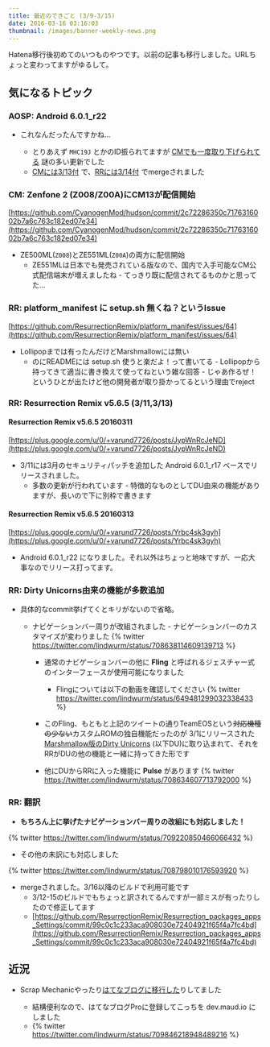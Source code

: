 ```yaml
---
title: 最近のできごと (3/9-3/15)
date: 2016-03-16 03:16:03
thumbnail: /images/banner-weekly-news.png
---
```


Hatena移行後初めてのいつものやつです。以前の記事も移行しました。URLちょっと変わってますがゆるして。

<!--more-->

## 気になるトピック

### AOSP: Android 6.0.1_r22

- これなんだったんですかね…

    - とりあえず `MHC19J` とかのID振られてますが [CMでも一度取り下げられてる](http://review.cyanogenmod.org/#/c/135460/) 謎の多い更新でした
    - [CMには3/13付](http://review.cyanogenmod.org/#/c/136109/) で、[RRには3/14付](https://github.com/ResurrectionRemix/platform_manifest/commit/07b8a9d7b009b9ffe07b14426d0acae745eaa6a2) でmergeされました

### CM: Zenfone 2 (Z008/Z00A)にCM13が配信開始

[https://github.com/CyanogenMod/hudson/commit/2c72286350c7176316002b7a6c763c182ed07e34](https://github.com/CyanogenMod/hudson/commit/2c72286350c7176316002b7a6c763c182ed07e34)

- ZE500ML(`Z008`)とZE551ML(`Z00A`)の両方に配信開始
    - ZE551MLは日本でも発売されている版なので、国内で入手可能なCM公式配信端末が増えましたね
            - てっきり既に配信されてるものかと思ってた…

### RR: platform_manifest に setup.sh 無くね？というIssue

[https://github.com/ResurrectionRemix/platform_manifest/issues/64](https://github.com/ResurrectionRemix/platform_manifest/issues/64)

- Lollipopまでは有ったんだけどMarshmallowには無い
    - のにREADMEには setup.sh 使うと楽だよ！って書いてる
            - Lollipopから持ってきて適当に書き換えて使ってねという雑な回答
                    - じゃあ作るぜ！というひとが出たけど他の開発者が取り掛かってるという理由でreject

### RR: Resurrection Remix v5.6.5 (3/11,3/13)

#### Resurrection Remix v5.6.5 20160311

[https://plus.google.com/u/0/+varund7726/posts/JypWnRcJeND](https://plus.google.com/u/0/+varund7726/posts/JypWnRcJeND)

- 3/11には3月のセキュリティパッチを追加した Android 6.0.1_r17 ベースでリリースされました。
    - 多数の更新が行われています
            - 特徴的なものとしてDU由来の機能がありますが、長いので下に別枠で書きます

#### Resurrection Remix v5.6.5 20160313

[https://plus.google.com/u/0/+varund7726/posts/Yrbc4sk3gyh](https://plus.google.com/u/0/+varund7726/posts/Yrbc4sk3gyh)

- Android 6.0.1_r22 になりました。それ以外はちょっと地味ですが、一応大事なのでリリース打ってます。

### RR: Dirty Unicorns由来の機能が多数追加

- 具体的なcommit挙げてくとキリがないので省略。
    - ナビゲーションバー周りが改組されました
            - ナビゲーションバーのカスタマイズが変わりました
            {% twitter https://twitter.com/lindwurm/status/708638114609139713 %}


        - 通常のナビゲーションバーの他に **Fling** と呼ばれるジェスチャー式のインターフェースが使用可能になりました

            - Flingについては以下の動画を確認してください
            {% twitter https://twitter.com/lindwurm/status/649481299032338433 %}
        - このFling、もともと上記のツイートの通りTeamEOSという<del>対応機種の少ない</del>カスタムROMの独自機能だったのが 3/1にリリースされた[Marshmallow版のDirty Unicorns](http://dirtyunicorns.com/2016/03/01/dirtyunicorns-marshmallow/) (以下DU)に取り込まれて、それをRRがDUの他の機能と一緒に持ってきた形です
        - 他にDUからRRに入った機能に **Pulse** があります
        {% twitter https://twitter.com/lindwurm/status/708634607713792000 %}

### RR: 翻訳

- **もちろん上に挙げたナビゲーションバー周りの改組にも対応しました！**

{% twitter https://twitter.com/lindwurm/status/709220850466066432 %}

- その他の未訳にも対応しました

{% twitter https://twitter.com/lindwurm/status/708798010176593920 %}

- mergeされました。3/16以降のビルドで利用可能です
    - 3/12-15のビルドでもちょっと訳されてるんですが一部ミスが有ったりしたので修正してます
    - [https://github.com/ResurrectionRemix/Resurrection_packages_apps_Settings/commit/99c0c1c233aca908030e72404921f65f4a7fc4bd](https://github.com/ResurrectionRemix/Resurrection_packages_apps_Settings/commit/99c0c1c233aca908030e72404921f65f4a7fc4bd)

## 近況

- Scrap Mechanicやったり[はてなブログに移行した](http://mordiford.hatenablog.com/entry/2016/03/15/hatenablog)りしてました

    - 結構便利なので、はてなブログProに登録してこっちを dev.maud.io にしました
    - {% twitter https://twitter.com/lindwurm/status/709846218948489216 %}

